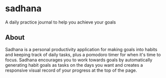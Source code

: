 # sadhana
A daily practice journal to help you achieve your goals

## About

Sadhana is a personal productivity application for making goals into habits and keeping track of daily tasks, plus a pomodoro timer for when it's time to focus. Sadhana encourages you to work towards goals by automatically generating habit goals as tasks on the days you want and creates a responsive visual record of your progress at the top of the page.
